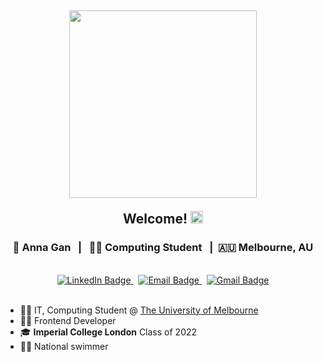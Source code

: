 <div id='header' align='center'>
  <div id='header-content' align='center'>
    <h2><img src='https://github.com/annaxjgan/annaxjgan/assets/125049826/53966c55-40a4-42ef-b1b6-5eb3d57d8777' height='300' />
      <p>Welcome! <img src="https://media.giphy.com/media/hvRJCLFzcasrR4ia7z/giphy.gif" width='20'/></p>
    </h2>
  </div>
  
  <div id='my-details'>
    <h3> 👩 Anna Gan &nbsp; | &nbsp; 👩‍💻 Computing Student &nbsp; | &nbsp;🇦🇺 Melbourne, AU</h3>
  </div>

  <br />
  
  <div id='social-medias'>
    <a href='https://www.linkedin.com/in/annagan/'>
      <img src='https://img.shields.io/badge/LinkedIn-blue?style=for-the-badge&logo=linkedin&logoColor=white' alt='LinkedIn Badge'/>
    </a>
    &nbsp;
    <a href='mailto:annaxjgan@gmail.com'>
      <img src='https://img.shields.io/badge/Gmail-D14836?style=for-the-badge&logo=gmail&logoColor=white](https://img.shields.io/badge/Gmail-D14836?style=for-the-badge&logo=gmail&logoColor=white' alt='Email Badge'/>
    </a>
    &nbsp;
    <a href='https://github.com/annaxjgan'>
      <img src='https://img.shields.io/badge/GitHub-purple?style=for-the-badge&logo=github&logoColor=white' alt='Gmail Badge'/>
    </a>
  </div>
  
  </br>
  
  <div id='about-me' align='left'>
      <ul>
        <li>👩‍💻 IT, Computing Student @ <a href='[https://www.kubrickgroup.com/uk/](https://study.unimelb.edu.au/find/courses/graduate/master-of-information-technology/)'>The University of Melbourne</a></li>
        <li>🏊‍♀️ Frontend Developer</li>
        <li>🎓 <b>Imperial College London</b> Class of 2022 </li>
        <li>🏊‍♀️ National swimmer</li>
      </ul>
  </div>
  
</div>
